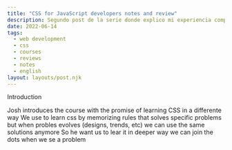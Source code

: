 ```yaml
---
title: "CSS for JavaScript developers notes and review"
description: Segundo post de la serie donde explico mi experiencia comprando un inmueble
date: 2022-06-14
tags:
  - web development
  - css
  - courses
  - reviews
  - notes
  - english
layout: layouts/post.njk
---
```


Introduction

Josh introduces the course with the promise of learning CSS in a differente way
We use to learn css by memorizing rules that solves specific problems but when probles evolves (designs, trends, etc) we can use the same solutions anymore
So he want us to lear it in deeper way we can join the dots when we se a problem